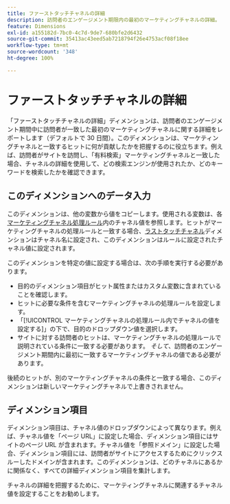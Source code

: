 ```yaml
---
title: ファーストタッチチャネルの詳細
description: 訪問者のエンゲージメント期限内の最初のマーケティングチャネルの詳細。
feature: Dimensions
exl-id: a155182d-7bc0-4c7d-9de7-680bfe2d6432
source-git-commit: 35413ac43eed5ab7218794f26e4753acf08f18ee
workflow-type: tm+mt
source-wordcount: '348'
ht-degree: 100%

---
```


# ファーストタッチチャネルの詳細

「ファーストタッチチャネルの詳細」ディメンションは、訪問者のエンゲージメント期間中に訪問者が一致した最初のマーケティングチャネルに関する詳細をレポートします（デフォルトで 30 日間）。このディメンションは、マーケティングチャネルと一致するヒットに何が貢献したかを把握するのに役立ちます。例えば、訪問者がサイトを訪問し、「有料検索」マーケティングチャネルと一致した場合、チャネルの詳細を使用して、どの検索エンジンが使用されたか、どのキーワードを検索したかを確認できます。

## このディメンションへのデータ入力

このディメンションは、他の変数から値をコピーします。使用される変数は、各[マーケティングチャネル処理ルール](/help/admin/admin/marketing-channels-admin.md)内のチャネル値を参照します。ヒットがマーケティングチャネルの処理ルールと一致する場合、[ラストタッチチャネル](last-touch-channel.md)ディメンションはチャネル名に設定され、このディメンションはルールに設定されたチャネル値に設定されます。

このディメンションを特定の値に設定する場合は、次の手順を実行する必要があります。

* 目的のディメンション項目がヒット属性またはカスタム変数に含まれていることを確認します。
* ヒットに必要な条件を含むマーケティングチャネルの処理ルールを設定します。
* 「[!UICONTROL マーケティングチャネルの処理ルール内でチャネルの値を設定する]」の下で、目的のドロップダウン値を選択します。
* サイトに対する訪問者のヒットは、マーケティングチャネルの処理ルールで説明されている条件に一致する必要があります。 _そして_、訪問者のエンゲージメント期間内に最初に一致するマーケティングチャネルの値である必要があります。

後続のヒットが、別のマーケティングチャネルの条件と一致する場合、このディメンションは新しいマーケティングチャネルで上書きされません。

## ディメンション項目

ディメンション項目は、チャネル値のドロップダウンによって異なります。例えば、チャネル値を「ページ URL」に設定した場合、ディメンション項目にはサイトのページ URL が含まれます。チャネル値を「参照ドメイン」に設定した場合、ディメンション項目には、訪問者がサイトにアクセスするためにクリックスルーしたドメインが含まれます。このディメンションは、どのチャネルにあるかに関係なく、すべての詳細ディメンション項目を集計します。

チャネルの詳細を把握するために、マーケティングチャネルに関連するチャネル値を設定することをお勧めします。
